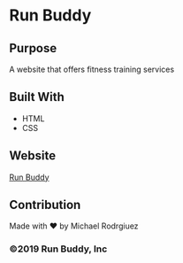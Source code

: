 # Run Buddy

## Purpose
A website that offers fitness training services

## Built With
* HTML
* CSS


## Website
<a href="https://mikeyrod22.github.io/run-buddy/">Run Buddy</a>

## Contribution
Made with ❤️ by Michael Rodrgiuez

### ©️2019 Run Buddy, Inc 
